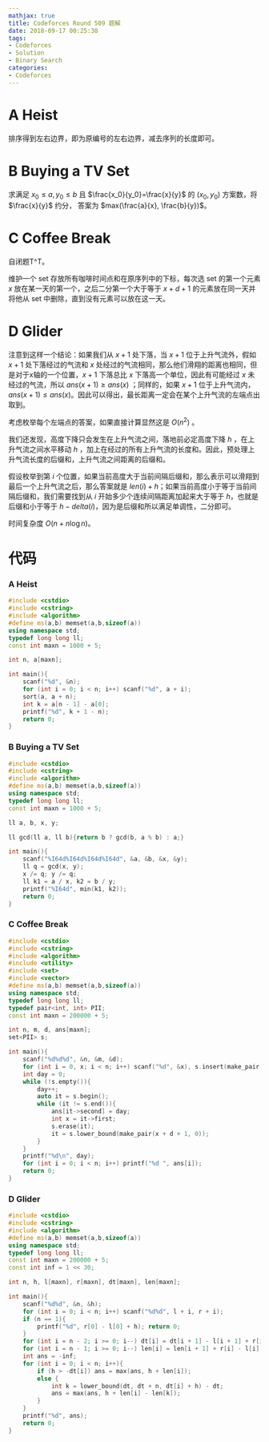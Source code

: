 ```yaml
---
mathjax: true
title: Codeforces Round 509 题解
date: 2018-09-17 00:25:38
tags:
- Codeforces
- Solution
- Binary Search
categories:
- Codeforces
---
```


# A Heist

排序得到左右边界，即为原编号的左右边界，减去序列的长度即可。

# B Buying a TV Set

求满足 $x_0 \le a, y_0 \le b$ 且 $\frac{x_0}{y_0}=\frac{x}{y}$ 的 $(x_0, y_0)$ 方案数，将 $\frac{x}{y}$ 约分， 答案为 $max(\frac{a}{x}, \frac{b}{y})$。

# C Coffee Break

自闭题T^T。

维护一个 set 存放所有咖啡时间点和在原序列中的下标，每次选 set 的第一个元素 $x$ 放在某一天的第一个，之后二分第一个大于等于 $x+d+1$ 的元素放在同一天并将他从 set 中删除，直到没有元素可以放在这一天。

# D Glider

注意到这样一个结论：如果我们从 $x+1$ 处下落，当 $x+1$ 位于上升气流外，假如 $x+1$ 处下落经过的气流和 $x$ 处经过的气流相同，那么他们滑翔的距离也相同，但是对于x轴的一个位置，$x+1$ 下落总比 $x$ 下落高一个单位，因此有可能经过 $x$ 未经过的气流，所以 $ans(x+1) \ge ans(x)$ ；同样的，如果 $x+1$ 位于上升气流内，$ans(x+1) \le ans(x)$。因此可以得出，最长距离一定会在某个上升气流的左端点出取到。

考虑枚举每个左端点的答案，如果直接计算显然这是 $O(n^2)$ 。

我们还发现，高度下降只会发生在上升气流之间，落地前必定高度下降 $h$ ，在上升气流之间水平移动 $h$ ，加上在经过的所有上升气流的长度和。因此，预处理上升气流长度的后缀和，上升气流之间距离的后缀和。

假设枚举到第 $i$ 个位置，如果当前高度大于当前间隔后缀和，那么表示可以滑翔到最后一个上升气流之后，那么答案就是 $len(i) + h$；如果当前高度小于等于当前间隔后缀和，我们需要找到从 $i$ 开始多少个连续间隔距离加起来大于等于 $h$，也就是后缀和小于等于 $h-delta(i)$，因为是后缀和所以满足单调性，二分即可。

时间复杂度 $O(n+n\log n)$。

<!--more-->

# 代码

### A Heist

```c++
#include <cstdio>
#include <cstring>
#include <algorithm>
#define ms(a,b) memset(a,b,sizeof(a))
using namespace std;
typedef long long ll;
const int maxn = 1000 + 5;

int n, a[maxn];

int main(){
    scanf("%d", &n);
    for (int i = 0; i < n; i++) scanf("%d", a + i);
    sort(a, a + n);
    int k = a[n - 1] - a[0];
    printf("%d", k + 1 - n);
    return 0;
}
```

### B Buying a TV Set

```c++
#include <cstdio>
#include <cstring>
#include <algorithm>
#define ms(a,b) memset(a,b,sizeof(a))
using namespace std;
typedef long long ll;
const int maxn = 1000 + 5;

ll a, b, x, y;

ll gcd(ll a, ll b){return b ? gcd(b, a % b) : a;}

int main(){
    scanf("%I64d%I64d%I64d%I64d", &a, &b, &x, &y);
    ll q = gcd(x, y);
    x /= q; y /= q;
    ll k1 = a / x, k2 = b / y;
    printf("%I64d", min(k1, k2));
    return 0;
}
```

### C Coffee Break

```c++
#include <cstdio>
#include <cstring>
#include <algorithm>
#include <utility>
#include <set>
#include <vector>
#define ms(a,b) memset(a,b,sizeof(a))
using namespace std;
typedef long long ll;
typedef pair<int, int> PII;
const int maxn = 200000 + 5;

int n, m, d, ans[maxn];
set<PII> s;

int main(){
    scanf("%d%d%d", &n, &m, &d);
    for (int i = 0, x; i < n; i++) scanf("%d", &x), s.insert(make_pair(x, i));
    int day = 0;
    while (!s.empty()){
        day++;
        auto it = s.begin();
        while (it != s.end()){
            ans[it->second] = day;
            int x = it->first;
            s.erase(it);
            it = s.lower_bound(make_pair(x + d + 1, 0));
        }
    }
    printf("%d\n", day);
    for (int i = 0; i < n; i++) printf("%d ", ans[i]);
    return 0;
}
```

### D Glider

```c++
#include <cstdio>
#include <cstring>
#include <algorithm>
#define ms(a,b) memset(a,b,sizeof(a))
using namespace std;
typedef long long ll;
const int maxn = 200000 + 5;
const int inf = 1 << 30;

int n, h, l[maxn], r[maxn], dt[maxn], len[maxn];

int main(){
    scanf("%d%d", &n, &h);
    for (int i = 0; i < n; i++) scanf("%d%d", l + i, r + i);
    if (n == 1){
        printf("%d", r[0] - l[0] + h); return 0;
    }
    for (int i = n - 2; i >= 0; i--) dt[i] = dt[i + 1] - l[i + 1] + r[i];
    for (int i = n - 1; i >= 0; i--) len[i] = len[i + 1] + r[i] - l[i];
    int ans = -inf;
    for (int i = 0; i < n; i++){
        if (h > -dt[i]) ans = max(ans, h + len[i]);
        else {
            int k = lower_bound(dt, dt + n, dt[i] + h) - dt;
            ans = max(ans, h + len[i] - len[k]);
        }
    }
    printf("%d", ans);
    return 0;
}
```

